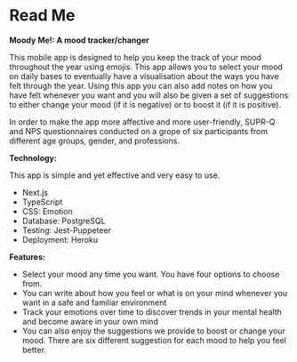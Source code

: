 # Read Me

**Moody Me!: A mood tracker/changer**

This mobile app is designed to help you keep the track of your mood throughout the year using emojis. This app allows you to select your mood on daily bases to eventually have a visualisation about the ways you have felt through the year. Using this app you can also add notes on how you have felt whenever you want and you will also be given a set of suggestions to either change your mood (if it is negative) or to boost it (if it is positive).

In order to make the app more affective and more user-friendly, SUPR-Q and NPS questionnaires conducted on a grope of six participants from different age groups, gender, and professions.

**Technology:**

This app is simple and yet effective and very easy to use.

- Next.js
- TypeScript
- CSS: Emotion
- Database: PostgreSQL
- Testing: Jest-Puppeteer
- Deployment: Heroku

**Features:**

- Select your mood any time you want. You have four options to choose from.
- You can write about how you feel or what is on your mind whenever you want in a safe and familiar environment
- Track your emotions over time to discover trends in your mental health and become aware in your own mind
- You can also enjoy the suggestions we provide to boost or change your mood. There are six different suggestion for each mood to help you feel better.
